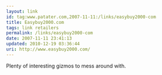 ```yaml
---
layout: link
id: tag:www.patater.com,2007-11-11:/links/easybuy2000-com
title: Easybuy2000.com
tags: link retailers
permalink: /links/easybuy2000-com
date: 2007-11-11 23:41:13
updated: 2010-12-19 03:36:44
uri: http://www.easybuy2000.com/
---
```

Plenty of interesting gizmos to mess around with.
